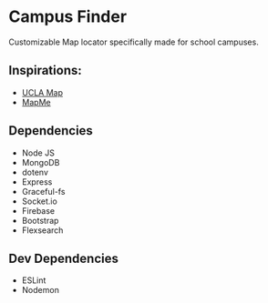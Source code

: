 # Campus Finder
Customizable Map locator specifically made for school campuses.

## Inspirations:
- [UCLA Map](http://www.map.ucla.edu/)
- [MapMe](https://mapme.com/solutions/virtual-campus-tour/)

## Dependencies
- Node JS
- MongoDB 
- dotenv 
- Express
- Graceful-fs
- Socket.io
- Firebase
- Bootstrap
- Flexsearch

## Dev Dependencies
- ESLint
- Nodemon